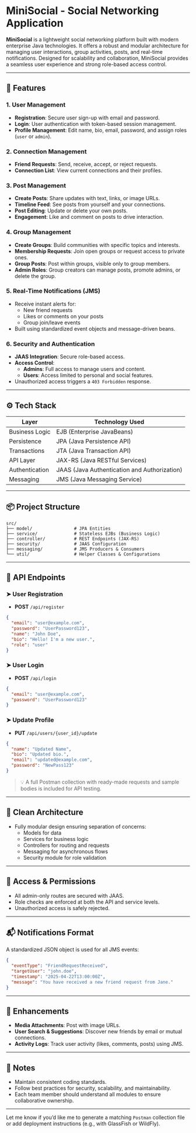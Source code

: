 # MiniSocial - Social Networking Application

**MiniSocial** is a lightweight social networking platform built with modern enterprise Java technologies. It offers a robust and modular architecture for managing user interactions, group activities, posts, and real-time notifications. Designed for scalability and collaboration, MiniSocial provides a seamless user experience and strong role-based access control.

---

## 🚀 Features

### 1. User Management
- **Registration**: Secure user sign-up with email and password.
- **Login**: User authentication with token-based session management.
- **Profile Management**: Edit name, bio, email, password, and assign roles (`user` or `admin`).

### 2. Connection Management
- **Friend Requests**: Send, receive, accept, or reject requests.
- **Connection List**: View current connections and their profiles.

### 3. Post Management
- **Create Posts**: Share updates with text, links, or image URLs.
- **Timeline Feed**: See posts from yourself and your connections.
- **Post Editing**: Update or delete your own posts.
- **Engagement**: Like and comment on posts to drive interaction.

### 4. Group Management
- **Create Groups**: Build communities with specific topics and interests.
- **Membership Requests**: Join open groups or request access to private ones.
- **Group Posts**: Post within groups, visible only to group members.
- **Admin Roles**: Group creators can manage posts, promote admins, or delete the group.

### 5. Real-Time Notifications (JMS)
- Receive instant alerts for:
  - New friend requests
  - Likes or comments on your posts
  - Group join/leave events
- Built using standardized event objects and message-driven beans.

### 6. Security and Authentication
- **JAAS Integration**: Secure role-based access.
- **Access Control**:
  - **Admins**: Full access to manage users and content.
  - **Users**: Access limited to personal and social features.
- Unauthorized access triggers a `403 Forbidden` response.

---

## ⚙️ Tech Stack

| Layer                | Technology Used          |
|---------------------|--------------------------|
| Business Logic      | EJB (Enterprise JavaBeans) |
| Persistence         | JPA (Java Persistence API) |
| Transactions        | JTA (Java Transaction API) |
| API Layer           | JAX-RS (Java RESTful Services) |
| Authentication      | JAAS (Java Authentication and Authorization) |
| Messaging           | JMS (Java Messaging Service) |

---

## 📦 Project Structure

```plaintext
src/
├── model/                # JPA Entities
├── service/              # Stateless EJBs (Business Logic)
├── controller/           # REST Endpoints (JAX-RS)
├── security/             # JAAS Configuration
├── messaging/            # JMS Producers & Consumers
└── util/                 # Helper Classes & Configurations
```

---

## 🧪 API Endpoints

### ➤ User Registration
- **POST** `/api/register`
```json
{
  "email": "user@example.com",
  "password": "UserPassword123",
  "name": "John Doe",
  "bio": "Hello! I'm a new user.",
  "role": "user"
}
```

### ➤ User Login
- **POST** `/api/login`
```json
{
  "email": "user@example.com",
  "password": "UserPassword123"
}
```

### ➤ Update Profile
- **PUT** `/api/users/{user_id}/update`
```json
{
  "name": "Updated Name",
  "bio": "Updated bio.",
  "email": "updated@example.com",
  "password": "NewPass123"
}
```

> 💡 A full Postman collection with ready-made requests and sample bodies is included for API testing.

---

## 🧠 Clean Architecture

- Fully modular design ensuring separation of concerns:
  - Models for data
  - Services for business logic
  - Controllers for routing and requests
  - Messaging for asynchronous flows
  - Security module for role validation

---

## 🔐 Access & Permissions

- All admin-only routes are secured with JAAS.
- Role checks are enforced at both the API and service levels.
- Unauthorized access is safely rejected.

---

## 📬 Notifications Format

A standardized JSON object is used for all JMS events:
```json
{
  "eventType": "FriendRequestReceived",
  "targetUser": "john.doe",
  "timestamp": "2025-04-22T13:00:00Z",
  "message": "You have received a new friend request from Jane."
}
```

---

## 🌟 Enhancements

- **Media Attachments**: Post with image URLs.
- **User Search & Suggestions**: Discover new friends by email or mutual connections.
- **Activity Logs**: Track user activity (likes, comments, posts) using JMS.

---

## 📌 Notes

- Maintain consistent coding standards.
- Follow best practices for security, scalability, and maintainability.
- Each team member should understand all modules to ensure collaborative ownership.

---

Let me know if you’d like me to generate a matching `Postman` collection file or add deployment instructions (e.g., with GlassFish or WildFly).
